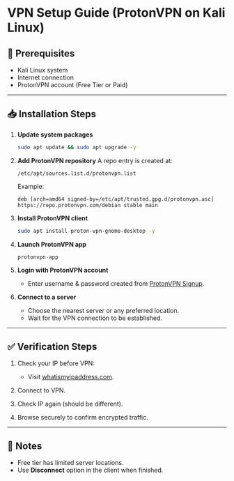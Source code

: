 # VPN Setup Guide (ProtonVPN on Kali Linux)

## 🔧 Prerequisites
- Kali Linux system
- Internet connection
- ProtonVPN account (Free Tier or Paid)

---

## 📥 Installation Steps

1. **Update system packages**
   ```bash
   sudo apt update && sudo apt upgrade -y
   ````

2. **Add ProtonVPN repository**
   A repo entry is created at:

   ```
   /etc/apt/sources.list.d/protonvpn.list
   ```

   Example:

   ```
   deb [arch=amd64 signed-by=/etc/apt/trusted.gpg.d/protonvpn.asc] https://repo.protonvpn.com/debian stable main
   ```

3. **Install ProtonVPN client**

   ```bash
   sudo apt install proton-vpn-gnome-desktop -y
   ```

4. **Launch ProtonVPN app**

   ```bash
   protonvpn-app
   ```

5. **Login with ProtonVPN account**

   * Enter username & password created from [ProtonVPN Signup](https://protonvpn.com).

6. **Connect to a server**

   * Choose the nearest server or any preferred location.
   * Wait for the VPN connection to be established.

---

## ✅ Verification Steps

1. Check your IP before VPN:

   * Visit [whatismyipaddress.com](https://whatismyipaddress.com).
2. Connect to VPN.
3. Check IP again (should be different).
4. Browse securely to confirm encrypted traffic.

---

## 📌 Notes

* Free tier has limited server locations.
* Use **Disconnect** option in the client when finished.

```

